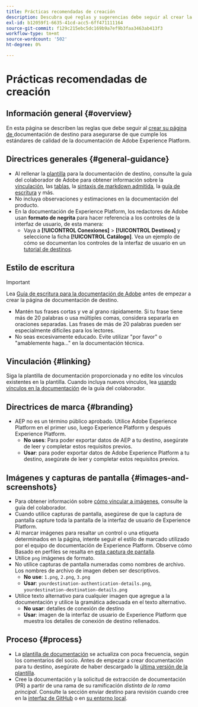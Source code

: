 ```yaml
---
title: Prácticas recomendadas de creación
description: Descubra qué reglas y sugerencias debe seguir al crear la página de documentación de destino para asegurarse de que cumple los estándares de calidad de la documentación de Adobe Experience Platform.
exl-id: b12059f1-6635-41cd-acc5-6ff471111164
source-git-commit: f129c215ebc5dc169b9a7ef9b3faa3463ab413f3
workflow-type: tm+mt
source-wordcount: '502'
ht-degree: 0%

---
```


# Prácticas recomendadas de creación

## Información general {#overview}

En esta página se describen las reglas que debe seguir al [crear su página de ](./documentation-instructions.md) documentación de destino para asegurarse de que cumple los estándares de calidad de la documentación de Adobe Experience Platform.

## Directrices generales {#general-guidance}

* Al rellenar la [plantilla](./self-service-template.md) para la documentación de destino, consulte la guía del colaborador de Adobe para obtener información sobre la [vinculación](https://experienceleague.adobe.com/docs/contributor/contributor-guide/writing-essentials/linking.html), las [tablas](https://experienceleague.adobe.com/docs/contributor/contributor-guide/writing-essentials/markdown.html#tables), la [sintaxis de markdown admitida](https://experienceleague.adobe.com/docs/contributor/contributor-guide/writing-essentials/markdown.html), la [guía de escritura](https://experienceleague.adobe.com/docs/contributor/contributor-guide/writing-essentials/general-writing-guidance.html) y más.
* No incluya observaciones y estimaciones en la documentación del producto.
* En la documentación de Experience Platform, los redactores de Adobe usan **formato de negrita** para hacer referencia a los controles de la interfaz de usuario, de esta manera:
   * Vaya a **[!UICONTROL Conexiones]** > **[!UICONTROL Destinos]** y seleccione la ficha **[!UICONTROL Catálogo]**. Vea un ejemplo de cómo se documentan los controles de la interfaz de usuario en un [tutorial de destinos](https://experienceleague.adobe.com/docs/experience-platform/destinations/ui/activate/activate-batch-profile-destinations.html#select-destination).

## Estilo de escritura

>[!IMPORTANT]
>
>Lea [Guía de escritura para la documentación de Adobe](https://experienceleague.adobe.com/docs/contributor/contributor-guide/writing-essentials/general-writing-guidance.html) antes de empezar a crear la página de documentación de destino.

* Mantén tus frases cortas y ve al grano rápidamente. Si tu frase tiene más de 20 palabras o usa múltiples comas, considera separarla en oraciones separadas. Las frases de más de 20 palabras pueden ser especialmente difíciles para los lectores.
* No seas excesivamente educado. Evite utilizar &quot;por favor&quot; o &quot;amablemente haga...&quot; en la documentación técnica.

## Vinculación {#linking}

Siga la plantilla de documentación proporcionada y no edite los vínculos existentes en la plantilla. Cuando incluya nuevos vínculos, lea [usando vínculos en la documentación](https://experienceleague.adobe.com/docs/contributor/contributor-guide/writing-essentials/linking.html) de la guía del colaborador.

## Directrices de marca {#branding}

* AEP no es un término público aprobado. Utilice Adobe Experience Platform en el primer uso, luego Experience Platform y después Experience Platform.
   * **No uses**: Para poder exportar datos de AEP a tu destino, asegúrate de leer y completar estos requisitos previos.
   * **Usar**: para poder exportar datos de Adobe Experience Platform a tu destino, asegúrate de leer y completar estos requisitos previos.

## Imágenes y capturas de pantalla {#images-and-screenshots}

* Para obtener información sobre [cómo vincular a imágenes](https://experienceleague.adobe.com/docs/contributor/contributor-guide/writing-essentials/markdown.html#images), consulte la guía del colaborador.
* Cuando utilice capturas de pantalla, asegúrese de que la captura de pantalla capture toda la pantalla de la interfaz de usuario de Experience Platform.
* Al marcar imágenes para resaltar un control o una etiqueta determinados en la página, intente seguir el estilo de marcado utilizado por el equipo de documentación de Experience Platform. Observe cómo Basado en perfiles se resalta en [esta captura de pantalla](/help/destinations/catalog/cloud-storage/amazon-s3.md#export-type-frequency).
* Utilice `png` imágenes de formato.
* No utilice capturas de pantalla numeradas como nombres de archivo. Los nombres de archivo de imagen deben ser descriptivos.
   * **No use**: `1.png`, `2.png`, `3.png`
   * **Usar**: `yourdestination-authentication-details.png`, `yourdestination-destination-details.png`
* Utilice texto alternativo para cualquier imagen que agregue a la documentación y utilice la gramática adecuada en el texto alternativo.
   * **No usar**: detalles de conexión de destino
   * **Usar**: imagen de la interfaz de usuario de Experience Platform que muestra los detalles de conexión de destino rellenados.

## Proceso {#process}

* La [plantilla de documentación](./self-service-template.md) se actualiza con poca frecuencia, según los comentarios del socio. Antes de empezar a crear documentación para tu destino, asegúrate de haber descargado la [última versión de la plantilla](../assets/docs-framework/yourdestination-template.zip).
* Cree la documentación y la solicitud de extracción de documentación (PR) a partir de una rama de su ramificación *distinta de la rama principal*. Consulte la sección enviar destino para revisión cuando cree en la [interfaz de GitHub](./use-github-interface-to-create-documentation.md#submit-review) o en [su entorno local](./work-in-local-environment.md#submit-review).

